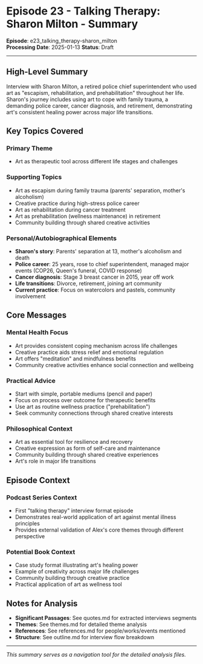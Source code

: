 # Episode 23 - Talking Therapy: Sharon Milton - Summary

**Episode**: e23_talking_therapy-sharon_milton  
**Processing Date**: 2025-01-13
**Status**: Draft

---

## High-Level Summary

Interview with Sharon Milton, a retired police chief superintendent who used art as "escapism, rehabilitation, and prehabilitation" throughout her life. Sharon's journey includes using art to cope with family trauma, a demanding police career, cancer diagnosis, and retirement, demonstrating art's consistent healing power across major life transitions.

## Key Topics Covered

### Primary Theme
- Art as therapeutic tool across different life stages and challenges

### Supporting Topics
- Art as escapism during family trauma (parents' separation, mother's alcoholism)
- Creative practice during high-stress police career
- Art as rehabilitation during cancer treatment
- Art as prehabilitation (wellness maintenance) in retirement
- Community building through shared creative activities

### Personal/Autobiographical Elements
- **Sharon's story**: Parents' separation at 13, mother's alcoholism and death
- **Police career**: 25 years, rose to chief superintendent, managed major events (COP26, Queen's funeral, COVID response)
- **Cancer diagnosis**: Stage 3 breast cancer in 2015, year off work
- **Life transitions**: Divorce, retirement, joining art community
- **Current practice**: Focus on watercolors and pastels, community involvement

## Core Messages

### Mental Health Focus
- Art provides consistent coping mechanism across life challenges
- Creative practice aids stress relief and emotional regulation
- Art offers "meditation" and mindfulness benefits
- Community creative activities enhance social connection and wellbeing

### Practical Advice
- Start with simple, portable mediums (pencil and paper)
- Focus on process over outcome for therapeutic benefits
- Use art as routine wellness practice ("prehabilitation")
- Seek community connections through shared creative interests

### Philosophical Context
- Art as essential tool for resilience and recovery
- Creative expression as form of self-care and maintenance
- Community building through shared creative experiences
- Art's role in major life transitions

## Episode Context

### Podcast Series Context
- First "talking therapy" interview format episode
- Demonstrates real-world application of art against mental illness principles
- Provides external validation of Alex's core themes through different perspective

### Potential Book Context
- Case study format illustrating art's healing power
- Example of creativity across major life challenges
- Community building through creative practice
- Practical application of art as wellness tool

## Notes for Analysis

- **Significant Passages**: See quotes.md for extracted interviews segments
- **Themes**: See themes.md for detailed theme analysis  
- **References**: See references.md for people/works/events mentioned
- **Structure**: See outline.md for interview flow breakdown

---

*This summary serves as a navigation tool for the detailed analysis files.*

